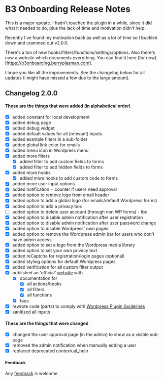 # B3 Onboarding Release Notes

This is a major update. I hadn't touched the plugin in a while, since it did what it needed to do, plus the lack of time and motivation didn't help.

Recently I've found my motivation back as well as a lot of time so I buckled down and crammed out v2.0.0.

There's a ton of new hooks/filters/functions/settings/options. Also there's now a website which documents everything. You can find it here (for now): [https://b3onboarding.berryplasman.com].

I hope you like all the improvements. See the changelog below for all updates (I might have missed a few due to the large amount).

## Changelog 2.0.0

#### These are the things that were added (in alphabetical order)

* [X] added constant for local development
* [X] added debug page
* [X] added debug widget
* [X] added default values for all (relevant) inputs
* [X] added example filters in a sub-folder
* [X] added global link color for emails
* [X] added menu icon in Wordpress menu
* [X] added more filters
    * [X] added filter to add custom fields to forms
    * [X] added filter to add hidden fields to forms
* [X] added more hooks
    * [X] added more hooks to add custom code to forms
* [X] added more user input options
* [X] added notification + counter if users need approval
* [X] added option to remove logo from email header
* [X] added option to add a global logo (for emails/default Wordpress forms)
* [X] added option to add a privacy box
* [ ] added option to delete user account (through non WP forms) - tbc
* [X] added option to disable admin notification after user registration
* [X] added option to disable admin notification after user password change
* [X] added option to disable Wordpress' own pages
* [X] added option to remove the Wordpress admin bar for users who don't have admin access
* [X] added option to set a logo from the Wordpress media library
* [X] added option to set your own privacy text
* [X] added reCaptcha for registration/login pages (optional) 
* [X] added styling options for default Wordpress pages
* [X] added verification for all custom filter output
* [X] published an 'official' [website][website] with
    * [X] documentation for
        * [X] all actions/hooks
        * [X] all filters
        * [X] all functions
    * [X] faqs
* [X] rewrote code (parts) to comply with [Wordpress Plugin Guidelines][guidelines]
* [X] sanitized all inputs

#### These are the things that were changed

* [X] changed the user approval page (in the admin) to show as a visible sub-page
* [X] removed the admin notification when manually adding a user
* [X] replaced deprecated contextual_help

#### Feedback

Any [feedback](https://github.com/Beee4life/b3-onboarding/issues) is welcome.

[https://b3onboarding.berryplasman.com]: https://b3onboarding.berryplasman.com
[website]: https://b3onboarding.berryplasman.com
[guidelines]: https://developer.wordpress.org/plugins/wordpress-org/detailed-plugin-guidelines/
